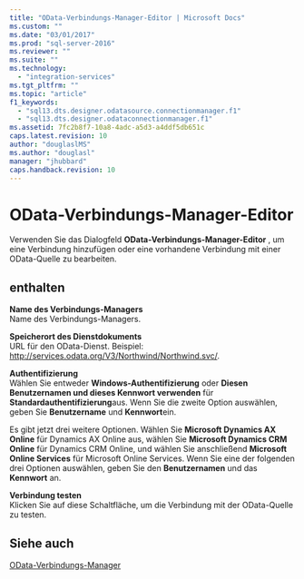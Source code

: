 ```yaml
---
title: "OData-Verbindungs-Manager-Editor | Microsoft Docs"
ms.custom: ""
ms.date: "03/01/2017"
ms.prod: "sql-server-2016"
ms.reviewer: ""
ms.suite: ""
ms.technology: 
  - "integration-services"
ms.tgt_pltfrm: ""
ms.topic: "article"
f1_keywords: 
  - "sql13.dts.designer.odatasource.connectionmanager.f1"
  - "sql13.dts.designer.odataconnectionmanager.f1"
ms.assetid: 7fc2b8f7-10a8-4adc-a5d3-a4ddf5db651c
caps.latest.revision: 10
author: "douglaslMS"
ms.author: "douglasl"
manager: "jhubbard"
caps.handback.revision: 10
---
```

# OData-Verbindungs-Manager-Editor
  Verwenden Sie das Dialogfeld **OData-Verbindungs-Manager-Editor** , um eine Verbindung hinzufügen oder eine vorhandene Verbindung mit einer OData-Quelle zu bearbeiten.  
  
## <a name="options"></a>enthalten  
 **Name des Verbindungs-Managers**  
 Name des Verbindungs-Managers.  
  
 **Speicherort des Dienstdokuments**  
 URL für den OData-Dienst. Beispiel: http://services.odata.org/V3/Northwind/Northwind.svc/.  
  
 **Authentifizierung**  
 Wählen Sie entweder **Windows-Authentifizierung** oder **Diesen Benutzernamen und dieses Kennwort verwenden** für **Standardauthentifizierung**aus. Wenn Sie die zweite Option auswählen, geben Sie **Benutzername** und **Kennwort**ein. 
 
 Es gibt jetzt drei weitere Optionen. Wählen Sie **Microsoft Dynamics AX Online** für Dynamics AX Online aus, wählen Sie **Microsoft Dynamics CRM Online** für Dynamics CRM Online, und wählen Sie anschließend **Microsoft Online Services** für Microsoft Online Services. Wenn Sie eine der folgenden drei Optionen auswählen, geben Sie den **Benutzernamen** und das **Kennwort** an.
  
 **Verbindung testen**  
 Klicken Sie auf diese Schaltfläche, um die Verbindung mit der OData-Quelle zu testen.  
  
## <a name="see-also"></a>Siehe auch  
 [OData-Verbindungs-Manager](../../integration-services/connection-manager/odata-connection-manager.md)  
  
  